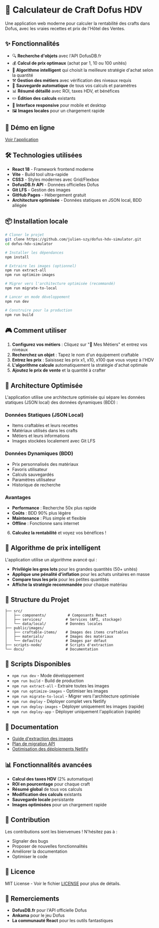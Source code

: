 # 🏪 Calculateur de Craft Dofus HDV

Une application web moderne pour calculer la rentabilité des crafts dans Dofus, avec les vraies recettes et prix de l'Hôtel des Ventes.

## ✨ Fonctionnalités

- 🔍 **Recherche d'objets** avec l'API DofusDB.fr
- 💰 **Calcul de prix optimaux** (achat par 1, 10 ou 100 unités)
- 🧮 **Algorithme intelligent** qui choisit la meilleure stratégie d'achat selon la quantité
- ⚒️ **Gestion des métiers** avec vérification des niveaux requis
- 💾 **Sauvegarde automatique** de tous vos calculs et paramètres
- 📊 **Résumé détaillé** avec ROI, taxes HDV, et bénéfices
- ✏️ **Édition des calculs** existants
- 📱 **Interface responsive** pour mobile et desktop
- 🖼️ **Images locales** pour un chargement rapide

## 🚀 Démo en ligne

[Voir l'application](https://julien-szy.github.io/dofus-hdv-simulator/)

## 🛠️ Technologies utilisées

- **React 18** - Framework frontend moderne
- **Vite** - Build tool ultra-rapide
- **CSS3** - Styles modernes avec Grid/Flexbox
- **DofusDB.fr API** - Données officielles Dofus
- **Git LFS** - Gestion des images
- **GitHub Pages** - Hébergement gratuit
- **Architecture optimisée** - Données statiques en JSON local, BDD allégée

## 📦 Installation locale

```bash
# Cloner le projet
git clone https://github.com/julien-szy/dofus-hdv-simulator.git
cd dofus-hdv-simulator

# Installer les dépendances
npm install

# Extraire les images (optionnel)
npm run extract-all
npm run optimize-images

# Migrer vers l'architecture optimisée (recommandé)
npm run migrate-to-local

# Lancer en mode développement
npm run dev

# Construire pour la production
npm run build
```

## 🎮 Comment utiliser

1. **Configurez vos métiers** : Cliquez sur "🔧 Mes Métiers" et entrez vos niveaux
2. **Recherchez un objet** : Tapez le nom d'un équipement craftable
3. **Entrez les prix** : Saisissez les prix x1, x10, x100 que vous voyez à l'HDV
4. **L'algorithme calcule** automatiquement la stratégie d'achat optimale
5. **Ajoutez le prix de vente** et la quantité à crafter

## 🚀 Architecture Optimisée

L'application utilise une architecture optimisée qui sépare les données statiques (JSON local) des données dynamiques (BDD) :

### **Données Statiques (JSON Local)**
- Items craftables et leurs recettes
- Matériaux utilisés dans les crafts
- Métiers et leurs informations
- Images stockées localement avec Git LFS

### **Données Dynamiques (BDD)**
- Prix personnalisés des matériaux
- Favoris utilisateur
- Calculs sauvegardés
- Paramètres utilisateur
- Historique de recherche

### **Avantages**
- **Performance** : Recherche 50x plus rapide
- **Coûts** : BDD 90% plus légère
- **Maintenance** : Plus simple et flexible
- **Offline** : Fonctionne sans internet
6. **Calculez la rentabilité** et voyez vos bénéfices !

## 🧠 Algorithme de prix intelligent

L'application utilise un algorithme avancé qui :
- **Privilégie les gros lots** pour les grandes quantités (50+ unités)
- **Applique une pénalité d'inflation** pour les achats unitaires en masse
- **Compare tous les prix** pour les petites quantités
- **Affiche la stratégie recommandée** pour chaque matériau

## 📁 Structure du Projet

```
├── src/
│   ├── components/          # Composants React
│   ├── services/           # Services (API, stockage)
│   └── data/local/         # Données locales
├── public/images/
│   ├── craftable-items/    # Images des items craftables
│   ├── materials/          # Images des matériaux
│   └── defaults/           # Images par défaut
├── scripts-node/           # Scripts d'extraction
└── docs/                   # Documentation
```

## 🔧 Scripts Disponibles

- `npm run dev` - Mode développement
- `npm run build` - Build de production
- `npm run extract-all` - Extraire toutes les images
- `npm run optimize-images` - Optimiser les images
- `npm run migrate-to-local` - Migrer vers l'architecture optimisée
- `npm run deploy` - Déployer complet vers Netlify
- `npm run deploy-images` - Déployer uniquement les images (rapide)
- `npm run deploy-app` - Déployer uniquement l'application (rapide)

## 📖 Documentation

- [Guide d'extraction des images](EXTRACTION-IMAGES.md)
- [Plan de migration API](docs/api-migration-plan.md)
- [Optimisation des déploiements Netlify](docs/netlify-optimization.md)

## 📊 Fonctionnalités avancées

- **Calcul des taxes HDV** (2% automatique)
- **ROI en pourcentage** pour chaque craft
- **Résumé global** de tous vos calculs
- **Modification des calculs** existants
- **Sauvegarde locale** persistante
- **Images optimisées** pour un chargement rapide

## 🤝 Contribution

Les contributions sont les bienvenues ! N'hésitez pas à :
- Signaler des bugs
- Proposer de nouvelles fonctionnalités
- Améliorer la documentation
- Optimiser le code

## 📄 Licence

MIT License - Voir le fichier [LICENSE](LICENSE) pour plus de détails.

## 🙏 Remerciements

- **DofusDB.fr** pour l'API officielle Dofus
- **Ankama** pour le jeu Dofus
- **La communauté React** pour les outils fantastiques
